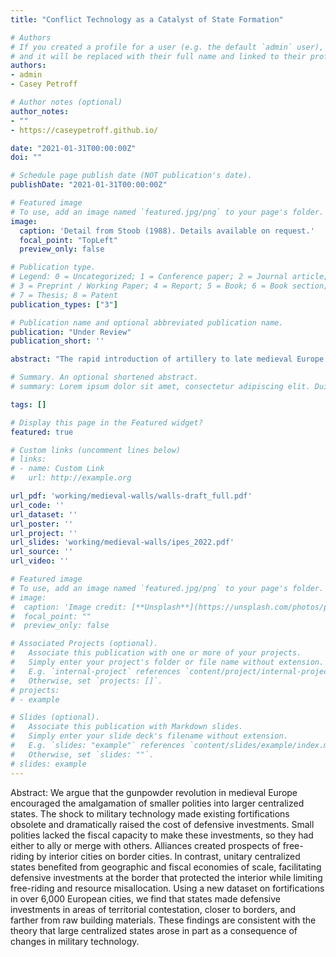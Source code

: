 ```yaml
---
title: "Conflict Technology as a Catalyst of State Formation"

# Authors
# If you created a profile for a user (e.g. the default `admin` user), write the username (folder name) here 
# and it will be replaced with their full name and linked to their profile.
authors:
- admin
- Casey Petroff

# Author notes (optional)
author_notes:
- ""
- https://caseypetroff.github.io/

date: "2021-01-31T00:00:00Z"
doi: ""

# Schedule page publish date (NOT publication's date).
publishDate: "2021-01-31T00:00:00Z"

# Featured image
# To use, add an image named `featured.jpg/png` to your page's folder. 
image:
  caption: 'Detail from Stoob (1988). Details available on request.'
  focal_point: "TopLeft"
  preview_only: false

# Publication type.
# Legend: 0 = Uncategorized; 1 = Conference paper; 2 = Journal article;
# 3 = Preprint / Working Paper; 4 = Report; 5 = Book; 6 = Book section;
# 7 = Thesis; 8 = Patent
publication_types: ["3"]

# Publication name and optional abbreviated publication name.
publication: "Under Review"
publication_short: ''

abstract: "The rapid introduction of artillery to late medieval Europe initiated a massive security crisis by rendering existing urban fortifications obsolete. Instead of turning to existing networks of alliance and patronage to strengthen collective security, cities surrendered their sovereignty and agglomerated into states. How were nascent states able to consolidate authority over the formerly sovereign polities? We propose that cities had to surrender sovereignty to states because the gunpowder revolution forced them to construct new fortifications that required external financing. States were better positioned to use concentrated political authority to efficiently finance the new fortifications and coordinate inter-city security cooperation. We test the theory using detailed data on city-level urban defensive investment, the locations of artillery manufacturers, and the changing locations of national borders. We find that after the development of gunpowder technology, new defensive investments were more likely to be located in areas where borders disappeared, were built closer to politically relevant national borders, and were further from the sites of raw building materials. These findings are consistent with the theory that states arose in part as a consequence of changes in the technology of warfare."

# Summary. An optional shortened abstract.
# summary: Lorem ipsum dolor sit amet, consectetur adipiscing elit. Duis posuere tellus ac convallis placerat. Proin tincidunt magna sed ex sollicitudin condimentum.

tags: []

# Display this page in the Featured widget?
featured: true

# Custom links (uncomment lines below)
# links:
# - name: Custom Link
#   url: http://example.org

url_pdf: 'working/medieval-walls/walls-draft_full.pdf'
url_code: ''
url_dataset: ''
url_poster: ''
url_project: ''
url_slides: 'working/medieval-walls/ipes_2022.pdf'
url_source: ''
url_video: ''

# Featured image
# To use, add an image named `featured.jpg/png` to your page's folder. 
# image:
#  caption: 'Image credit: [**Unsplash**](https://unsplash.com/photos/pLCdAaMFLTE)'
#  focal_point: ""
#  preview_only: false

# Associated Projects (optional).
#   Associate this publication with one or more of your projects.
#   Simply enter your project's folder or file name without extension.
#   E.g. `internal-project` references `content/project/internal-project/index.md`.
#   Otherwise, set `projects: []`.
# projects:
# - example

# Slides (optional).
#   Associate this publication with Markdown slides.
#   Simply enter your slide deck's filename without extension.
#   E.g. `slides: "example"` references `content/slides/example/index.md`.
#   Otherwise, set `slides: ""`.
# slides: example
---
```


Abstract: We argue that the gunpowder revolution in medieval Europe encouraged the amalgamation of smaller polities into larger centralized states. The shock to military technology made existing fortifications obsolete and dramatically raised the cost of defensive investments. Small polities lacked the fiscal capacity to make these investments, so they had either to ally or merge with others. Alliances created prospects of free-riding by interior cities on border cities. In contrast, unitary centralized states benefited from geographic and fiscal economies of scale, facilitating defensive investments at the border that protected the interior while limiting free-riding and resource misallocation. Using a new dataset on fortifications in over 6,000 European cities, we find that states made defensive investments in areas of territorial contestation, closer to borders, and farther from raw building materials. These findings are consistent with the theory that large centralized states arose in part as a consequence of changes in military technology.
